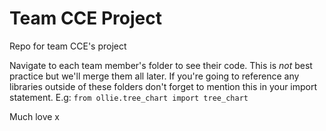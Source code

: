 # Team CCE Project
Repo for team CCE's project

Navigate to each team member's folder to see their code. This is *not* best practice but we'll merge them all later.
If you're going to reference any libraries outside of these folders don't forget to mention this in your import statement. E.g:
`from ollie.tree_chart import tree_chart`

Much love x
